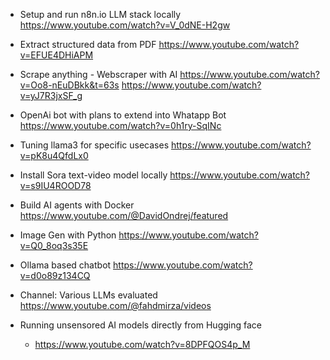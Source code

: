 
- Setup and run n8n.io LLM stack locally
https://www.youtube.com/watch?v=V_0dNE-H2gw

- Extract structured data from PDF
https://www.youtube.com/watch?v=EFUE4DHiAPM

- Scrape anything - Webscraper with AI
https://www.youtube.com/watch?v=Oo8-nEuDBkk&t=63s
https://www.youtube.com/watch?v=yJ7R3jxSF_g

- OpenAi bot with plans to extend into Whatapp Bot
https://www.youtube.com/watch?v=0h1ry-SqINc

- Tuning llama3 for specific usecases
https://www.youtube.com/watch?v=pK8u4QfdLx0

- Install Sora text-video model locally
https://www.youtube.com/watch?v=s9IU4ROOD78

- Build AI agents with Docker
https://www.youtube.com/@DavidOndrej/featured

- Image Gen with Python
https://www.youtube.com/watch?v=Q0_8oq3s35E

- Ollama based chatbot
https://www.youtube.com/watch?v=d0o89z134CQ

- Channel: Various LLMs evaluated
https://www.youtube.com/@fahdmirza/videos

- Running unsensored AI models directly from Hugging face
  - https://www.youtube.com/watch?v=8DPFQOS4p_M


